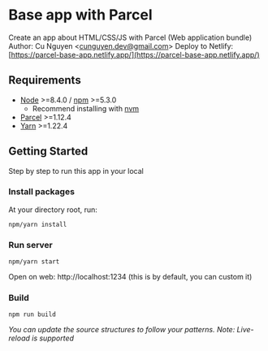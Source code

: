 # Base app with Parcel

Create an app about HTML/CSS/JS with Parcel (Web application bundle)
Author: Cu Nguyen &lt;[cunguyen.dev@gmail.com](cnguyen.dev@gmail.com)&gt;
Deploy to Netlify: [https://parcel-base-app.netlify.app/](https://parcel-base-app.netlify.app/)

## Requirements

- [Node](https://nodejs.org/en/) &gt;=8.4.0 / [npm](https://www.npmjs.com/) &gt;=5.3.0
  - Recommend installing with [nvm](https://github.com/creationix/nvm)
- [Parcel](https://parceljs.org/) &gt;=1.12.4
- [Yarn](https://classic.yarnpkg.com) &gt;=1.22.4

## Getting Started

Step by step to run this app in your local

### Install packages

At your directory root, run:

```
npm/yarn install
```

### Run server

```
npm/yarn start
```

Open on web: http://localhost:1234 (this is by default, you can custom it)

### Build

```
npm run build
```

_You can update the source structures to follow your patterns._
_Note: Live-reload is supported_
